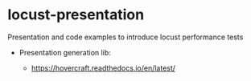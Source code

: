 # locust-presentation

Presentation and code examples to introduce locust performance tests


* Presentation generation lib:

  * https://hovercraft.readthedocs.io/en/latest/